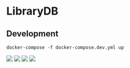 # LibraryDB
## Development
```docker-compose -f docker-compose.dev.yml up```

![](images/login.png)
![](images/books.png)
![](images/detail.png)
![](images/search.png)
